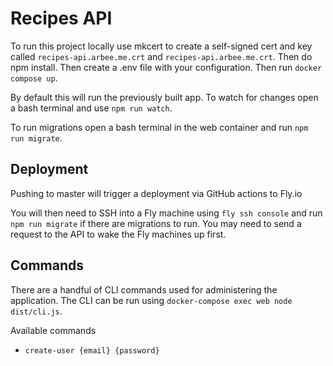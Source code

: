 # Recipes API

To run this project locally use mkcert to create a self-signed cert and key called `recipes-api.arbee.me.crt` and `recipes-api.arbee.me.crt`. Then do npm install. Then create a .env file with your configuration. Then run `docker compose up`.

By default this will run the previously built app. To watch for changes open a bash terminal and use `npm run watch`.

To run migrations open a bash terminal in the web container and run `npm run migrate`.

## Deployment

Pushing to master will trigger a deployment via GitHub actions to Fly.io

You will then need to SSH into a Fly machine using `fly ssh console` and run `npm run migrate` if there are migrations to run. You may need to send a request to the API to wake the Fly machines up first.

## Commands

There are a handful of CLI commands used for administering the application. The CLI can be run using `docker-compose exec web node dist/cli.js`.

Available commands

- `create-user {email} {password}`
